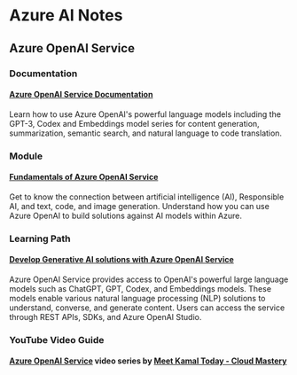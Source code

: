 # Azure AI Notes

## Azure OpenAI Service

### Documentation

#### [Azure OpenAI Service Documentation](https://learn.microsoft.com/azure/ai-services/openai?wt.mc_id=studentamb_197162)

Learn how to use Azure OpenAI's powerful language models including the GPT-3, Codex and Embeddings model series for content generation, summarization, semantic search, and natural language to code translation.

### Module

#### [Fundamentals of Azure OpenAI Service](https://learn.microsoft.com/training/modules/explore-azure-openai?wt.mc_id=studentamb_197162)

Get to know the connection between artificial intelligence (AI), Responsible AI, and text, code, and image generation. Understand how you can use Azure OpenAI to build solutions against AI models within Azure.

### Learning Path

#### [Develop Generative AI solutions with Azure OpenAI Service](https://learn.microsoft.com/training/paths/develop-ai-solutions-azure-openai?wt.mc_id=studentamb_197162)

Azure OpenAI Service provides access to OpenAI's powerful large language models such as ChatGPT, GPT, Codex, and Embeddings models. These models enable various natural language processing (NLP) solutions to understand, converse, and generate content. Users can access the service through REST APIs, SDKs, and Azure OpenAI Studio.

### YouTube Video Guide

#### [Azure OpenAI Service](https://www.youtube.com/playlist?list=PLBmBUIbhAfd-0gqleY3Zw0S6ZQwm6xk8N) video series by [Meet Kamal Today - Cloud Mastery](https://www.youtube.com/@meetkamal)
